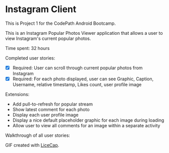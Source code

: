 # Instagram Client

This is Project 1 for the CodePath Android Bootcamp.

This is an Instagram Popular Photos Viewer application that allows a user to view Instagram's current popular photos.

Time spent: 32 hours

Completed user stories:

 * [x] Required: User can scroll through current popular photos from Instagram
 * [x] Required: For each photo displayed, user can see Graphic, Caption, Username, relative timestamp, Likes count, user profile image
 
 Extensions:

 * Add pull-to-refresh for popular stream
 * Show latest comment for each photo
 * Display each user profile image
 * Display a nice default placeholder graphic for each image during loading
 * Allow user to view all comments for an image within a separate activity

Walkthrough of all user stories:

GIF created with [LiceCap](http://www.cockos.com/licecap/).
